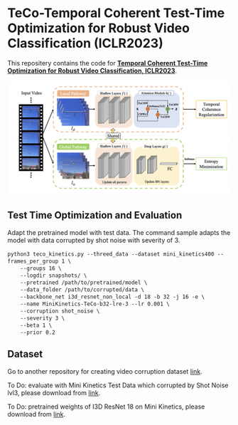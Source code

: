 # TeCo-Temporal Coherent Test-Time Optimization for Robust Video Classification (ICLR2023)

This repositery contains the code for [**Temporal Coherent Test-Time Optimization for Robust Video Classification, ICLR2023**](https://arxiv.org/pdf/2302.14309v1.pdf).

![image info](asset/overview.png)

## Test Time Optimization and Evaluation
Adapt the pretrained model with test data. The command sample adapts the model with data corrupted by shot noise with severity of 3.

```buildoutcfg
python3 teco_kinetics.py --threed_data --dataset mini_kinetics400 --frames_per_group 1 \
    --groups 16 \
    --logdir snapshots/ \
    --pretrained /path/to/pretrained/model \
    --data_folder /path/to/corrupted/data \
    --backbone_net i3d_resnet_non_local -d 18 -b 32 -j 16 -e \
    --name MiniKinetics-TeCo-b32-lre-3 --lr 0.001 \
    --corruption shot_noise \
    --severity 3 \
    --beta 1 \
    --prior 0.2
```

## Dataset 

Go to another repository for creating video corruption dataset [link](https://github.com/Newbeeyoung/Video-Corruption-Robustness).

To Do: evaluate with Mini Kinetics Test Data which corrupted by Shot Noise lvl3, please download from [link](). 

To Do: pretrained weights of I3D ResNet 18 on Mini Kinetics, please download from [link]().

